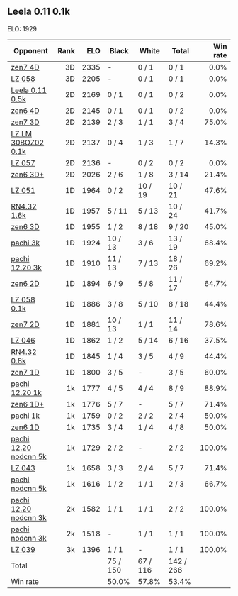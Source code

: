 ## Leela 0.11 0.1k ##

ELO: 1929

Opponent | Rank | ELO | Black | White | Total | Win rate
---------|-----:|----:|-------|-------|-------|-------:
[zen7 4D](zen7%204D.md) | 3D | 2335 | - | 0 / 1 | 0 / 1 | 0.0%
[LZ 058](LZ%20058.md) | 3D | 2205 | - | 0 / 1 | 0 / 1 | 0.0%
[Leela 0.11 0.5k](Leela%200.11%200.5k.md) | 2D | 2169 | 0 / 1 | 0 / 1 | 0 / 2 | 0.0%
[zen6 4D](zen6%204D.md) | 2D | 2145 | 0 / 1 | 0 / 1 | 0 / 2 | 0.0%
[zen7 3D](zen7%203D.md) | 2D | 2139 | 2 / 3 | 1 / 1 | 3 / 4 | 75.0%
[LZ LM 30BOZ02 0.1k](LZ%20LM%2030BOZ02%200.1k.md) | 2D | 2137 | 0 / 4 | 1 / 3 | 1 / 7 | 14.3%
[LZ 057](LZ%20057.md) | 2D | 2136 | - | 0 / 2 | 0 / 2 | 0.0%
[zen6 3D+](zen6%203D+.md) | 2D | 2026 | 2 / 6 | 1 / 8 | 3 / 14 | 21.4%
[LZ 051](LZ%20051.md) | 1D | 1964 | 0 / 2 | 10 / 19 | 10 / 21 | 47.6%
[RN4.32 1.6k](RN4.32%201.6k.md) | 1D | 1957 | 5 / 11 | 5 / 13 | 10 / 24 | 41.7%
[zen6 3D](zen6%203D.md) | 1D | 1955 | 1 / 2 | 8 / 18 | 9 / 20 | 45.0%
[pachi 3k](pachi%203k.md) | 1D | 1924 | 10 / 13 | 3 / 6 | 13 / 19 | 68.4%
[pachi 12.20 3k](pachi%2012.20%203k.md) | 1D | 1910 | 11 / 13 | 7 / 13 | 18 / 26 | 69.2%
[zen6 2D](zen6%202D.md) | 1D | 1894 | 6 / 9 | 5 / 8 | 11 / 17 | 64.7%
[LZ 058 0.1k](LZ%20058%200.1k.md) | 1D | 1886 | 3 / 8 | 5 / 10 | 8 / 18 | 44.4%
[zen7 2D](zen7%202D.md) | 1D | 1881 | 10 / 13 | 1 / 1 | 11 / 14 | 78.6%
[LZ 046](LZ%20046.md) | 1D | 1862 | 1 / 2 | 5 / 14 | 6 / 16 | 37.5%
[RN4.32 0.8k](RN4.32%200.8k.md) | 1D | 1845 | 1 / 4 | 3 / 5 | 4 / 9 | 44.4%
[zen7 1D](zen7%201D.md) | 1D | 1800 | 3 / 5 | - | 3 / 5 | 60.0%
[pachi 12.20 1k](pachi%2012.20%201k.md) | 1k | 1777 | 4 / 5 | 4 / 4 | 8 / 9 | 88.9%
[zen6 1D+](zen6%201D+.md) | 1k | 1776 | 5 / 7 | - | 5 / 7 | 71.4%
[pachi 1k](pachi%201k.md) | 1k | 1759 | 0 / 2 | 2 / 2 | 2 / 4 | 50.0%
[zen6 1D](zen6%201D.md) | 1k | 1735 | 3 / 4 | 1 / 4 | 4 / 8 | 50.0%
[pachi 12.20 nodcnn 5k](pachi%2012.20%20nodcnn%205k.md) | 1k | 1729 | 2 / 2 | - | 2 / 2 | 100.0%
[LZ 043](LZ%20043.md) | 1k | 1658 | 3 / 3 | 2 / 4 | 5 / 7 | 71.4%
[pachi nodcnn 5k](pachi%20nodcnn%205k.md) | 1k | 1616 | 1 / 2 | 1 / 1 | 2 / 3 | 66.7%
[pachi 12.20 nodcnn 3k](pachi%2012.20%20nodcnn%203k.md) | 2k | 1582 | 1 / 1 | 1 / 1 | 2 / 2 | 100.0%
[pachi nodcnn 3k](pachi%20nodcnn%203k.md) | 2k | 1518 | - | 1 / 1 | 1 / 1 | 100.0%
[LZ 039](LZ%20039.md) | 3k | 1396 | 1 / 1 | - | 1 / 1 | 100.0%
Total | | | 75 / 150 | 67 / 116 | 142 / 266 | 
Win rate| | | 50.0% | 57.8% | 53.4% | 
